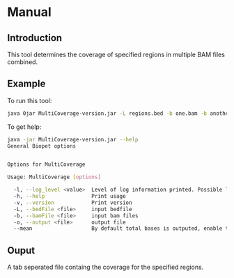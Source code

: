 # Manual

## Introduction
This tool determines the coverage of specified regions in multiple BAM files combined.

## Example
To run this tool:
```bash
java 0jar MultiCoverage-version.jar -L regions.bed -b one.bam -b another.bam -o output.txt
```
To get help:
```bash
java -jar MultiCoverage-version.jar --help
General Biopet options


Options for MultiCoverage

Usage: MultiCoverage [options]

  -l, --log_level <value>  Level of log information printed. Possible levels: 'debug', 'info', 'warn', 'error'
  -h, --help               Print usage
  -v, --version            Print version
  -L, --bedFile <file>     input bedfile
  -b, --bamFile <file>     input bam files
  -o, --output <file>      output file
  --mean                   By default total bases is outputed, enable this option make the output relative to region length
```

## Ouput
A tab seperated file containg the coverage for the specified regions.